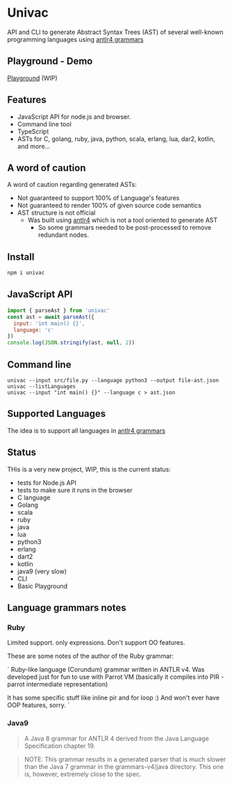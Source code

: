 # Univac

API and CLI to generate Abstract Syntax Trees (AST) of several well-known programming languages using [antlr4 grammars](https://github.com/antlr/grammars-v4)

## Playground - Demo

[Playground](https://cancerberosgx.github.io/demos/univac/playground/) (WIP)

## Features

 * JavaScript API for node.js and browser. 
 * Command line tool
 * TypeScript
 * ASTs for C, golang, ruby, java, python, scala, erlang, lua, dar2, kotlin, and more... 


## A word of caution

A word of caution regarding generated ASTs:

 * Not guaranteed to support 100% of Language's features
 * Not guaranteed to render 100% of given source code semantics
 * AST structure is not official
   * Was built using [antlr4](https://github.com/antlr/grammars-v4) which is not a tool oriented to generate AST
      * So some grammars needed to be post-processed to remove redundant nodes.



## Install

```sh
npm i univac
```

## JavaScript API

```js
import { parseAst } from 'univac'
const ast = await parseAst({
  input: 'int main() {}',
  language: 'c'
})
console.log(JSON.stringify(ast, null, 2))
```

## Command line

```
univac --input src/file.py --language python3 --output file-ast.json
univac --listLanguages
univac --input "int main() {}" --language c > ast.json
```

## Supported Languages

The idea is to support all languages in [antlr4 grammars](https://github.com/antlr/grammars-v4)

## Status

THis is a very new project, WIP, this is the current status:

 * tests for Node.js API
 * tests to make sure it runs in the browser
 * C language
 * Golang
 * scala
 * ruby
 * java
 * lua
 * python3
 * erlang
 * dart2
 * kotlin
 * java9 (very slow)
 * CLI
 * Basic Playground

## Language grammars notes

### Ruby

Limited support. only expressions. Don't support OO features. 

These are some notes of the author of the Ruby grammar:

`
Ruby-like language (Corundum) grammar written in ANTLR v4. Was developed just for fun
to use with Parrot VM (basically it compiles into PIR - parrot intermediate
representation)

It has some specific stuff like inline pir and for loop :) And won't ever have
OOP features, sorry.
`

### Java9

> A Java 8 grammar for ANTLR 4 derived from the Java Language Specification chapter 19.

> NOTE: This grammar results in a generated parser that is much slower than the Java 7 grammar in the grammars-v4/java directory. This one is, however, extremely close to the spec.

